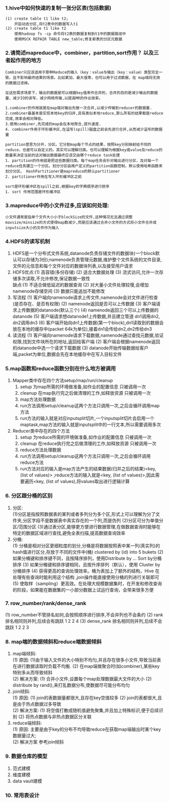 ### 1.hive中如何快速的复制一张分区表(包括数据)
    (1) create table t1 like t2;
        开启动态分区,将t2表中的数据写入t1
    (2) create table t1 like t2
        使用hadoop fs -cp 命令将t2表的数据复制到t1中的数据路径中
        使用MSCK REPAIR TABLE new_table;修复新表的分区元数据

### 2.请简述mapreduce中，combiner，partition,sort作用？ 以及三者起作用的地方
    Combiner只应该适用于那种Reduce的输入（key：value与输出（key：value）类型完全一致，且不影响最终结果的场景。比如累加，最大值等，也可以用于过滤数据，在 map端将无效的数据过滤掉。

    在这些需求场景下，输出的数据是可以根据key值来作合并的，合并的目的是减少输出的数据量，减少IO的读写，减少网络传输,以提高MR的作业效率。

    1.combiner的作用就是在map端对输出先做一次合并,以减少传输到reducer的数据量.
    2.combiner最基本是实现本地key的归并,具有类似本地reduce,那么所有的结果都是reduce完成,效率会相对降低。
    3.使用combiner,先完成的map会在本地聚合,提升速度.
    4. combiner作用于环形缓冲区,在溢写(spill)磁盘之前会先进行合并,从而减少溢写的数据量

    partition意思为分开，分区。它分割map每个节点的结果，按照key分别映射给不同的reduce，也是可以自定义的。其实可以理解归类。也可以理解为根据key或value及reduce的数量来决定当前的这对输出数据最终应该交由哪个reduce task处理
    1. partition的作用就是把这些数据归类。每个map任务会针对输出进行分区，及对每一个reduce任务建立一个分区。划分分区由用户定义的partition函数控制，默认使用哈希函数来划分分区。 HashPartitioner是mapreduce的默认partitioner
    2. partitioner作用在写入环形缓冲区之前
    
    sort是环形缓冲区在spill之前,根据key的字典顺序进行排序
    1. sort 作用范围是环形缓冲区

### 3.mapreduce中的小文件过多,应该如何处理:
    小文件通常是指单个文件大小小于blockSize的文件,这种情况无法通过调整maxsize/minsize的方式使得map数减少,而是应该通过合并小文件的方式将小文件合并成inputsize大小的文件作为输入

### 4.HDFS的读写机制
1. HDFS是一个分布式文件系统,datanode负责存储文件的数据块(一个block默认可以存储为3份);namenode负责管理元数据,维护整个文件系统的文件目录,文件的元信息和每个文件对应的数据块列表,以及接受用户请求
2. HDFS优点:(1) 高容错(多份存储) (2) 适合大数据处理 (3) 流式访问,允许一次存储多次读取,不允许修改,保证数据一致性   
       缺点:(1) 不适合做低延迟的数据查询 (2) 对大量小文件处理较慢,会增加namenode存储空间 (3) 数据只能追加不能修改
3. 写流程
   (1) 客户端向namenode请求上传文件,namenode会对文件进行检查(是否存在、是否有权限)
   (2) namenode返回是否可以上传数据
   (3) 客户端请求上传数据的datanode(默认三个)
   (4) namenode返回三个可以上传数据的datanode 
   (5) 客户端请求想datanode1上传数据,并且建立管道 dn1调用dn2, dn2调用dn3
   (6) 客户端开始向dn1上传数据(第一个block),dn1读取到的数据会放在本地的缓存中(packet 64k为单位),接着dn1会传给dn2,dn2传给dn3
4. 读流程
   (1) 客户端向namenode请求下载数据,namenode通过查找元数据,验证权限,找到文件块所在的地址,返回给客户端
   (2) 客户端会根据namenode返回的datanode中选一个请求下载数据
   (3) datanode开始传输数据给客户端,packet为单位,数据会先在本地缓存中在写入目标文件

### 5.map函数和reduce函数分别在什么地方被调用
 1. Mapper类中存在四个方法setup/map/run/cleanup
    1. setup 为map所需的环境做准备,如作业的配置信息  只被调用一次
    2. cleanup 在map执行完之后做清理的工作,如释放资源  只被调用一次
    3. map方法处理数据
    4. run方法调用setup/cleanup这两个方法只调用一次,之后会循环调用map方法
    5. run方法的输入就是对应inputsplit切片,一个inputsplit切片会启用一个maptask,map方法的输入就是inputsplit中的一行文本,所以需要调用多次
 2. Reducer类中存在的四个方法
    1. setup 为reduce所需的环境做准备,如作业的配置信息  只被调用一次
    2. cleanup 在reduce执行完之后做清理的工作,如释放资源  只被调用一次
    3. reduce方法处理数据
    4. run方法调用setup/cleanup这两个方法只调用一次,之后会循环调用reduce方法
    5. run方法对应的输入是map方法产生的结果数据(归并之后的结果)<key, (list of values)> ;reduce方法的输入就是<key, (list of values)>,因此需要遍历<key, (list of values),将values取出进行逻辑计算

### 6. 分区跟分桶的区别
 1. 分区:     
    (1)分区是指按照数据表的某列或者多列分为多个区,形式上可以理解为分了文件夹,分区字段不是数据表中真实存在的一个列,而是伪列
    (2)分区可分为单值分区/范围分区
    (3)通过表分区,能够更方便进行数据管理,在做数据查询时能够在特定的数据区域进行查找,避免全表扫描,提高数据查询效率
 2. 分桶:   
    (1) 分桶是相对分区更细粒度的划分,分桶是将数据按照表中某一列(真实列)的hash值进行区分,存放于不同的文件中(桶) clustered by (id) into 5 bukets
    (2) 如果分桶键和排序键不同，且按降序排列，使用Distribute by … Sort by分桶排序
    (3) 如果分桶键和排序键相同，且按升序排列（默认），使用 Cluster by 分桶排序
    (4) 获得更高的查询处理效率。桶为表加上了额外的结构，Hive 在处理有些查询时能利用这个结构 ,join操作能直接使用分桶的列进行关联即可
    (5) 使取样（sampling）更高效。在处理大规模数据集时，在开发和修改查询的阶段，如果能在数据集的一小部分数据上试运行查询，会带来很多方便

### 7. row_number/rank/dense_rank
   (1) row_number不管排名如何,会按照顺序进行排序,不会并列也不会条约
   (2) rank 排名相同则并列,后续会有跳跃 1 2 2 4 
   (3) dense_rank 排名相同则并列,后续不会跳跃  1 2 2 3 

### 8. map端的数据倾斜和reduce端数据倾斜
1. map端倾斜:    
    (1) 原因: (1)由于输入文件的大小特别不均匀,并且存在很多小文件,导致当前表在进行数据读取时负载不均衡. (2) 在map端做聚合时(如combiner),某些key特别多从而导致倾斜   
    (2) 解决方案: (1) 合并小文件,设置每个map处理数据最大文件的大小 (2) distribute by rand(),来打乱数据分布,使数据尽可能分布均匀
2. join倾斜:    
    (1) 原因: (1) join的表数据量都很大,且存在key空值较多 (2) join的表都很大,且是由于热点数据过多导致  
    (2) 解决方案: (1) 将空值打散成随机值避免聚集,并且加上特殊标识,便于后续识别 (2) 将热点数据与非热点数据区分关联
3. reduce端倾斜:   
    (1) 原因: 主要是由于key的分布不均导致reduce在获取map端输出时某个key数据量过大;   
    (2) 解决方案 参考join倾斜

### 9. 数据仓库的模型
1. 范式建模
2. 维度建模
3. data vault建模

### 10. 常用表设计